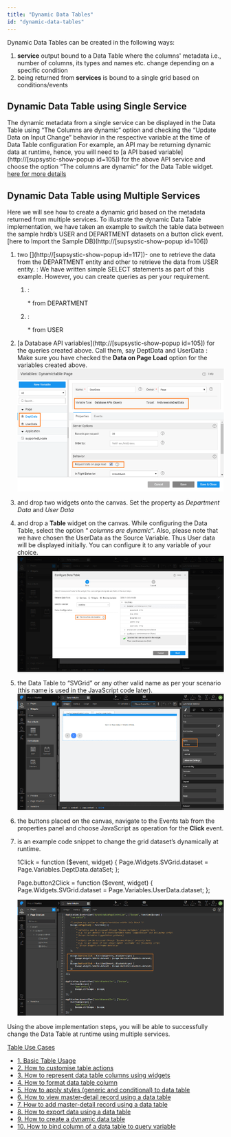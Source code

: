 ```yaml
---
title: "Dynamic Data Tables"
id: "dynamic-data-tables"
---
```


Dynamic Data Tables can be created in the following ways:

1. **service** output bound to a Data Table where the columns' metadata i.e., number of columns, its types and names etc. change depending on a specific condition
2. being returned from **services** is bound to a single grid based on conditions/events

## Dynamic Data Table using Single Service

The dynamic metadata from a single service can be displayed in the Data Table using “The Columns are dynamic” option and checking the “Update Data on Input Change” behavior in the respective variable at the time of Data Table configuration For example, an API may be returning dynamic data at runtime, hence, you will need to [a API based variable](http://[supsystic-show-popup id=105]) for the above API service and choose the option “The columns are dynamic” for the Data Table widget. [here for more details](/learn/app-development/variables/database-apis/)

## Dynamic Data Table using Multiple Services

Here we will see how to create a dynamic grid based on the metadata returned from multiple services. To illustrate the dynamic Data Table implementation, we have taken an example to switch the table data between the sample hrdb’s USER and DEPARTMENT datasets on a button click event. [here to Import the Sample DB](http://[supsystic-show-popup id=106])

1. two [](http://[supsystic-show-popup id=117])\- one to retrieve the data from the DEPARTMENT entity and other to retrieve the data from USER entity. : We have written simple SELECT statements as part of this example. However, you can create queries as per your requirement.
    1. :
        
         \* from DEPARTMENT
        
    2. :
        
         \* from USER
        
2. [a Database API variables](http://[supsystic-show-popup id=105]) for the queries created above. Call them, say DeptData and UserData : Make sure you have checked the **Data on Page Load** option for the variables created above. [![](../assets/dynamic_grid1.png)](../assets/dynamic_grid1.png)
3. and drop two widgets onto the canvas. Set the property as _Department Data_ and _User Data_
4. and drop a **Table** widget on the canvas. While configuring the Data Table, select the option “ _columns are dynamic_”. Also, please note that we have chosen the UserData as the Source Variable. Thus User data will be displayed initially. You can configure it to any variable of your choice. [![](../assets/dynamic_grid2.png)](../assets/dynamic_grid2.png)
5. the Data Table to “SVGrid” or any other valid name as per your scenario (this name is used in the JavaScript code later). [![](../assets/dynamic_grid3.png)](../assets/dynamic_grid3.png)
6. the buttons placed on the canvas, navigate to the Events tab from the properties panel and choose JavaScript as operation for the **Click** event.
7. is an example code snippet to change the grid dataset’s dynamically at runtime.
    
    1Click = function ($event, widget) {
        Page.Widgets.SVGrid.dataset = Page.Variables.DeptData.dataSet;
    };
    
    Page.button2Click = function ($event, widget) {
        Page.Widgets.SVGrid.dataset = Page.Variables.UserData.dataset;
    };
    
    [![](../assets/dynamic_grid4.png)](../assets/dynamic_grid4.png)

Using the above implementation steps, you will be able to successfully change the Data Table at runtime using multiple services.

[Table Use Cases](/learn/app-development/widgets/datalive/datatable/data-table-use-cases/)

- [1\. Basic Table Usage](/learn/app-development/widgets/datalive/datatable/data-table-basic-usage/)
- [2\. How to customise table actions](/learn/how-tos/data-table-actions/)
- [3\. How to represent data table columns using widgets](/learn/how-tos/data-table-widget-representations/)
- [4\. How to format data table column](/learn/how-tos/data-table-format/)
- [5\. How to apply styles (generic and conditional) to data table](/learn/how-tos/data-table-styling/)
- [6\. How to view master-detail record using a data table](/learn/how-tos/view-master-detail-data-records-using-data-table/)
- [7\. How to add master-detail record using a data table](/learn/how-tos/add-master-detail-records-using-data-table/)
- [8\. How to export data using a data table](/learn/how-tos/export-data-data-table/)
- [9\. How to create a dynamic data table](/learn/how-tos/dynamic-data-tables/)
- [10\. How to bind column of a data table to query variable](/learn/how-tos/data-table-column-bound-query/)
